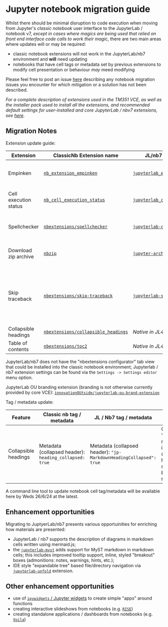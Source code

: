 # Jupyter notebook migration guide

Whilst there should be minimal disruption to code execution when moving from Jupyter's _classic notebook_ user interface to the JupyterLab / notebook v7, _except in cases where magics are being used that relied on front end interface code calls to work their magic_, there are two main areas where updates will or may be required:

- classic notebook extensions will not work in the JupyterLab/nb7 environment and **will** need updating
- notebooks that have cell tags or metadata set by previous extensions to modify cell presentation or behaviour _may_ meed modifying

Please feel free to post an issue [here](https://github.com/innovationOUtside/nb-migration-classic2jl/issues) describing any notebook migration issues you encounter for which mitigation or a solution has not been described.

*For a complete description of extensions used in the TM351 VCE, as well as the installer pack used to install all the extensions, and recommended default settings for user-installed and core JupyterLab / nbv7 extensions, see [here](https://innovationoutside.github.io/ou-tm351-jl-extensions/).*

## Migration Notes

Extension update guide:

| Extension | ClassicNb Extension name | JL/nb7 Extension name | Notes |
| ------------- | ------------- |  ------------- | ------------- | 
| Empinken  | [`nb_extension_empinken`](https://github.com/innovationOUtside/nb_extension_empinken) |[`jupyterlab_empinken_extension`](https://github.com/innovationOUtside/jupyterlab_empinken_extension) | Just update package name |
| Cell execution status  | [`nb_cell_execution_status`](https://github.com/innovationOUtside/nb_cell_execution_status/) | [`jupyterlab_cell_status_extension`](https://github.com/innovationOUtside/jupyterlab_cell_status_extension)| Just update package name |
| Spellchecker | [`nbextensions/spellchecker`](https://jupyter-contrib-nbextensions.readthedocs.io/en/latest/nbextensions/spellchecker/README.html)|[`jupyterlab-contrib/spellchecker`](https://github.com/jupyterlab-contrib/spellchecker)|Just update package name |
|Download zip archive|[`nbzip`](https://github.com/data-8/nbzip)|[`jupyter-archive`](https://github.com/jupyterlab-contrib/jupyter-archive)|Just update package name|
|Skip traceback| [`nbextensions/skip-traceback`](https://jupyter-contrib-nbextensions.readthedocs.io/en/latest/nbextensions/skip-traceback/readme.html)|[`jupyterlab-skip-traceback`](https://github.com/deshaw/jupyterlab-skip-traceback)| Update package name; [update settings](https://innovationoutside.github.io/ou-tm351-jl-extensions/settings-skip-traceback.html) to show folded trace by default|
|Collapsible headings|[`nbextensions/collapsible_headings`](https://jupyter-contrib-nbextensions.readthedocs.io/en/latest/nbextensions/collapsible_headings/readme.html)|*Native in JL4/nb7*||
|Table of contents|[`nbextensions/toc2`](https://jupyter-contrib-nbextensions.readthedocs.io/en/latest/nbextensions/toc2/README.html)|*Native in JL4/nb7*||

JupyterLab/nb7 does not have the "nbextensions configurator" tab view that could be installed into the classic notebook environment; Jupyterlab / nb7 extension settings can be found via the `Settings -> Settings editor` menu option.

JupyterLab OU branding extension (branding is not otherwise currently provided by core VCE): [`innovationOUtside/jupyterlab-ou-brand-extension`](https://github.com/innovationOUtside/jupyterlab_ou_brand_extension/)

Tag / metadata update:

|Feature| Classic nb tag / metadata | JL / Nb7 tag / metadata|Notes|
| ------------- | ------------- |  ------------- | ------------- | 
| Collapsible headings|Metadata (collapsed header): `heading_collapsed: true`|Metadata (collapsed header): `"jp-MarkdownHeadingCollapsed": true` | Optional 'hidden' metadata in collapsed hidden cells can be removed.|

A command line tool to update notebook cell tag/metadata will be available here by Weds 26/6/24 at the latest.

## Enhancement opportunities

Migrating to JuptyerLab/nb7 presents various opportuinities for enriching how materials are presented:

- JupyterLab / nb7 supports the description of diagrams in markdown cells written using mermaid.js;
- the [`jupyterlab-myst`](https://github.com/executablebooks/jupyterlab-myst) adds support for MyST markdown in markdown cells; this includes improved tooltip support, inline, styled "breakout" boxes (admonitions: notes, warnings, hints, etc.);
- IDE style "expandable tree" based file/directory navigation via [`jupyterlab-unfold`](https://github.com/jupyterlab-contrib/jupyterlab-unfold) extension.

## Other enhancement opportunities

- use of [`ipywidgets` / Jupyter widgets](https://ipywidgets.readthedocs.io/en/latest/) to create simple "apps" around functions
- creating interactive slideshows from notebooks (e.g. [`RISE`](https://rise.readthedocs.io/en/latest/))
- creating standalone applications / dashboards from notebooks (e.g. [`Voila`](https://voila.readthedocs.io/en/stable/using.html))
